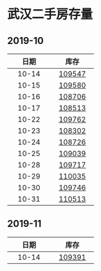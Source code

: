 # 武汉二手房存量   
## 2019-10

| &nbsp;&nbsp;&nbsp;&nbsp;&nbsp;&nbsp;日期&nbsp;&nbsp;&nbsp;&nbsp;&nbsp;&nbsp; | &nbsp;&nbsp;&nbsp;&nbsp;&nbsp;&nbsp;库存&nbsp;&nbsp;&nbsp;&nbsp;&nbsp;&nbsp; |
| :-: | :-: |
| 10-14 | [109547](Wuhan_Stock.md) |
| 10-15 | [109580](Wuhan_Stock.md) |
| 10-16 | [108706](Wuhan_Stock.md) |
| 10-17 | [108513](Wuhan_Stock.md) |
| 10-22 | [109762](Wuhan_Stock.md) |
| 10-23 | [108302](Wuhan_Stock.md) |
| 10-24 | [108726](Wuhan_Stock.md) |
| 10-25 | [109039](Wuhan_Stock.md) |
| 10-28 | [109717](Wuhan_Stock.md) |
| 10-29 | [110035](Wuhan_Stock.md) |
| 10-30 | [109746](Wuhan_Stock.md) |
| 10-31 | [110513](Wuhan_Stock.md) |

## 2019-11

| &nbsp;&nbsp;&nbsp;&nbsp;&nbsp;&nbsp;日期&nbsp;&nbsp;&nbsp;&nbsp;&nbsp;&nbsp; | &nbsp;&nbsp;&nbsp;&nbsp;&nbsp;&nbsp;库存&nbsp;&nbsp;&nbsp;&nbsp;&nbsp;&nbsp; |
| :-: | :-: |
| 10-14 | [109391](Wuhan_Stock.md) |
